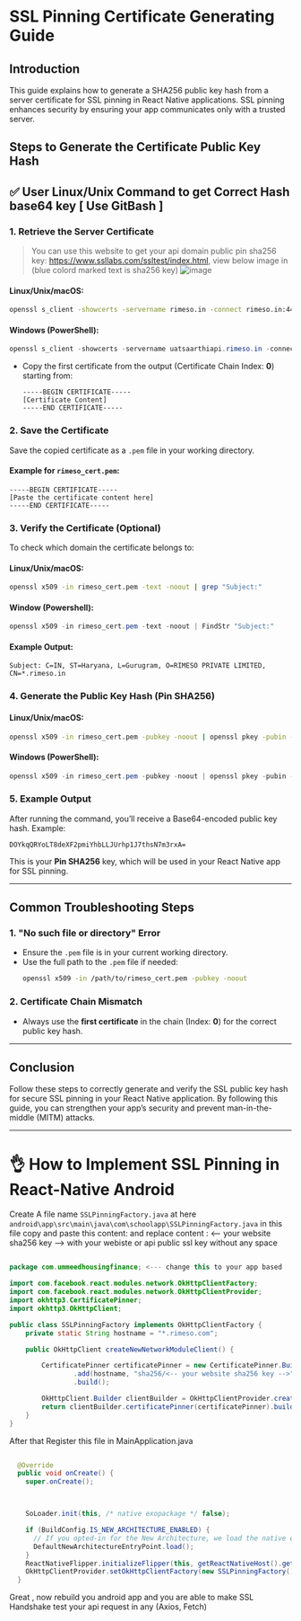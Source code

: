 # SSL Pinning Certificate Generating Guide

## **Introduction**
This guide explains how to generate a SHA256 public key hash from a server certificate for SSL pinning in React Native applications. SSL pinning enhances security by ensuring your app communicates only with a trusted server.

## **Steps to Generate the Certificate Public Key Hash**

## ✅ User Linux/Unix Command to get Correct Hash base64 key [ Use GitBash ]

### 1. **Retrieve the Server Certificate**

> You can use this website to get your api domain public pin sha256 key: https://www.ssllabs.com/ssltest/index.html, view below image in (blue colord marked text is sha256 key)
> ![image](https://github.com/user-attachments/assets/3f7ac668-34d5-4967-bf73-8e8bc88f7aa5)



#### **Linux/Unix/macOS:**
```bash
openssl s_client -showcerts -servername rimeso.in -connect rimeso.in:443 < /dev/null
```

#### **Windows (PowerShell):**
```powershell
openssl s_client -showcerts -servername uatsaarthiapi.rimeso.in -connect uatsaarthiapi.rimeso.in:443
```

- Copy the first certificate from the output (Certificate Chain Index: **0**) starting from:
  ```
  -----BEGIN CERTIFICATE-----
  [Certificate Content]
  -----END CERTIFICATE-----
  ```

### 2. **Save the Certificate**
Save the copied certificate as a `.pem` file in your working directory.

#### Example for `rimeso_cert.pem`:
```plaintext
-----BEGIN CERTIFICATE-----
[Paste the certificate content here]
-----END CERTIFICATE-----
```

### 3. **Verify the Certificate (Optional)**
To check which domain the certificate belongs to:
#### **Linux/Unix/macOS:**
```bash
openssl x509 -in rimeso_cert.pem -text -noout | grep "Subject:"
```

#### **Window (Powershell):**
```powershell
openssl x509 -in rimeso_cert.pem -text -noout | FindStr "Subject:"
```
#### Example Output:
```
Subject: C=IN, ST=Haryana, L=Gurugram, O=RIMESO PRIVATE LIMITED, CN=*.rimeso.in
```

### 4. **Generate the Public Key Hash (Pin SHA256)**

#### **Linux/Unix/macOS:**
```bash
openssl x509 -in rimeso_cert.pem -pubkey -noout | openssl pkey -pubin -outform DER | openssl dgst -sha256 -binary | openssl enc -base64
```

#### **Windows (PowerShell):**
```powershell
openssl x509 -in rimeso_cert.pem -pubkey -noout | openssl pkey -pubin -outform DER | openssl dgst -sha256 -binary | openssl enc -base64
```

### 5. **Example Output**
After running the command, you’ll receive a Base64-encoded public key hash. Example:
```
DOYkqQRYoLT8deXF2pmiYhbLLJUrhp1J7thsN7m3rxA=
```

This is your **Pin SHA256** key, which will be used in your React Native app for SSL pinning.

---

## **Common Troubleshooting Steps**

### 1. **"No such file or directory" Error**
- Ensure the `.pem` file is in your current working directory.
- Use the full path to the `.pem` file if needed:
  ```bash
  openssl x509 -in /path/to/rimeso_cert.pem -pubkey -noout
  ```

### 2. **Certificate Chain Mismatch**
- Always use the **first certificate** in the chain (Index: **0**) for the correct public key hash.

---

## **Conclusion**
Follow these steps to correctly generate and verify the SSL public key hash for secure SSL pinning in your React Native application. By following this guide, you can strengthen your app’s security and prevent man-in-the-middle (MITM) attacks.

---



# 👌 How to Implement SSL Pinning in React-Native Android
Create A file name `SSLPinningFactory.java` at here `android\app\src\main\java\com\schoolapp\SSLPinningFactory.java`
in this file copy and paste this content:
and replace content : <-- your website sha256 key --> with your webiste or api public ssl key without any space

```java

package com.ummeedhousingfinance; <--- change this to your app based

import com.facebook.react.modules.network.OkHttpClientFactory;
import com.facebook.react.modules.network.OkHttpClientProvider;
import okhttp3.CertificatePinner;
import okhttp3.OkHttpClient;

public class SSLPinningFactory implements OkHttpClientFactory {
    private static String hostname = "*.rimeso.com";

    public OkHttpClient createNewNetworkModuleClient() {

        CertificatePinner certificatePinner = new CertificatePinner.Builder()
                .add(hostname, "sha256/<-- your website sha256 key -->") // this should be public key not privet key
                .build();

        OkHttpClient.Builder clientBuilder = OkHttpClientProvider.createClientBuilder();
        return clientBuilder.certificatePinner(certificatePinner).build();
    }
}

```

After that Register this file in MainApplication.java

```java

  @Override
  public void onCreate() {
    super.onCreate();



    SoLoader.init(this, /* native exopackage */ false);

    if (BuildConfig.IS_NEW_ARCHITECTURE_ENABLED) {
      // If you opted-in for the New Architecture, we load the native entry point for this app.
      DefaultNewArchitectureEntryPoint.load();
    }
    ReactNativeFlipper.initializeFlipper(this, getReactNativeHost().getReactInstanceManager());
    OkHttpClientProvider.setOkHttpClientFactory(new SSLPinningFactory()); <-- i have kept here 
  }
```


Great , now rebuild you android app and you are able to make SSL Handshake test your api request in any (Axios, Fetch)
